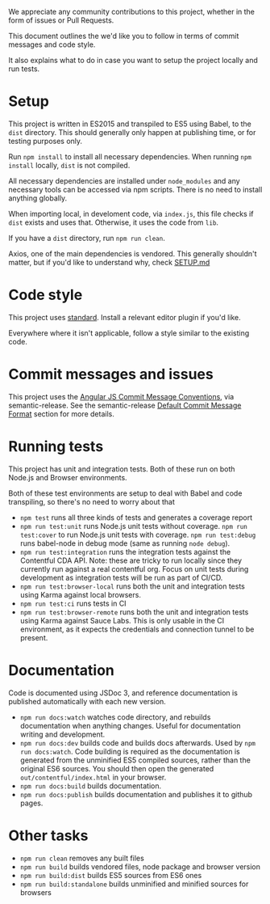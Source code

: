 We appreciate any community contributions to this project, whether in the form of issues or Pull Requests.

This document outlines the we'd like you to follow in terms of commit messages and code style.

It also explains what to do in case you want to setup the project locally and run tests.

# Setup

This project is written in ES2015 and transpiled to ES5 using Babel, to the `dist` directory. This should generally only happen at publishing time, or for testing purposes only.

Run `npm install` to install all necessary dependencies. When running `npm install` locally, `dist` is not compiled.

All necessary dependencies are installed under `node_modules` and any necessary tools can be accessed via npm scripts. There is no need to install anything globally.

When importing local, in develoment code, via `index.js`, this file checks if `dist` exists and uses that. Otherwise, it uses the code from `lib`.

If you have a `dist` directory, run `npm run clean`.

Axios, one of the main dependencies is vendored. This generally shouldn't matter, but if you'd like to understand why, check [SETUP.md](SETUP.md)

# Code style

This project uses [standard](https://github.com/feross/standard). Install a relevant editor plugin if you'd like.

Everywhere where it isn't applicable, follow a style similar to the existing code.

# Commit messages and issues

This project uses the [Angular JS Commit Message Conventions](https://docs.google.com/document/d/1QrDFcIiPjSLDn3EL15IJygNPiHORgU1_OOAqWjiDU5Y/edit), via semantic-release. See the semantic-release [Default Commit Message Format](https://github.com/semantic-release/semantic-release#default-commit-message-format) section for more details.

# Running tests

This project has unit and integration tests. Both of these run on both Node.js and Browser environments.

Both of these test environments are setup to deal with Babel and code transpiling, so there's no need to worry about that

- `npm test` runs all three kinds of tests and generates a coverage report
- `npm run test:unit` runs Node.js unit tests without coverage. `npm run test:cover` to run Node.js unit tests with coverage. `npm run test:debug` runs babel-node in debug mode (same as running `node debug`).
- `npm run test:integration` runs the integration tests against the Contentful CDA API. Note: these are tricky to run locally since they currently run against a real contentful org. Focus on unit tests during development as integration tests will be run as part of CI/CD.
- `npm run test:browser-local` runs both the unit and integration tests using Karma against local browsers.
- `npm run test:ci` runs tests in CI
- `npm run test:browser-remote` runs both the unit and integration tests using Karma against Sauce Labs. This is only usable in the CI environment, as it expects the credentials and connection tunnel to be present.

# Documentation

Code is documented using JSDoc 3, and reference documentation is published automatically with each new version.

- `npm run docs:watch` watches code directory, and rebuilds documentation when anything changes. Useful for documentation writing and development.
- `npm run docs:dev` builds code and builds docs afterwards. Used by `npm run docs:watch`. Code building is required as the documentation is generated from the unminified ES5 compiled sources, rather than the original ES6 sources. You should then open the generated `out/contentful/index.html` in your browser.
- `npm run docs:build` builds documentation.
- `npm run docs:publish` builds documentation and publishes it to github pages.

# Other tasks

- `npm run clean` removes any built files
- `npm run build` builds vendored files, node package and browser version
- `npm run build:dist` builds ES5 sources from ES6 ones
- `npm run build:standalone` builds unminified and minified sources for browsers
